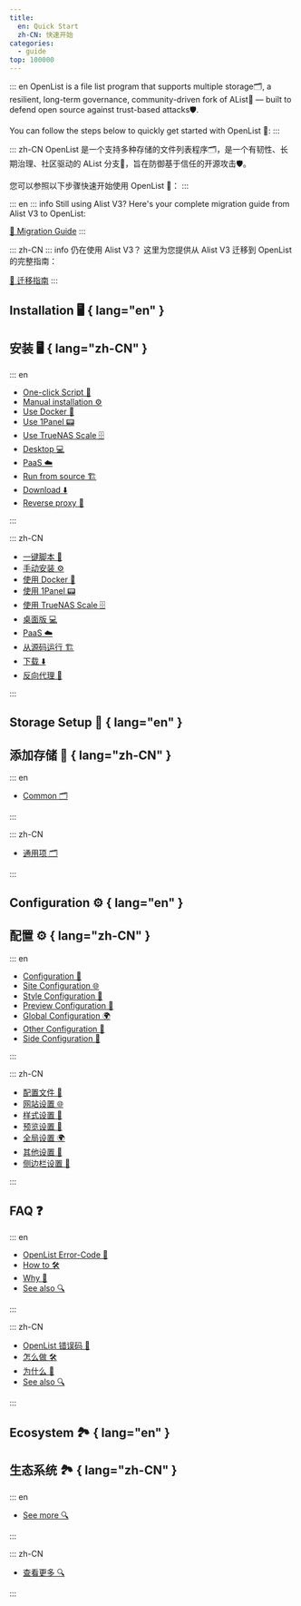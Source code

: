 ```yaml
---
title:
  en: Quick Start
  zh-CN: 快速开始
categories:
  - guide
top: 100000
---
```


::: en
OpenList is a file list program that supports multiple storage🗂️, a resilient, long-term governance, community-driven fork of AList🔀 — built to defend open source against trust-based attacks🛡️.

You can follow the steps below to quickly get started with OpenList 🚀:
:::

::: zh-CN
OpenList 是一个支持多种存储的文件列表程序🗂️，是一个有韧性、长期治理、社区驱动的 AList 分支🔀，旨在防御基于信任的开源攻击🛡️。

您可以参照以下步骤快速开始使用 OpenList 🚀：
:::

::: en
::: info Still using Alist V3?
Here's your complete migration guide from Alist V3 to OpenList:

[🚀 Migration Guide](/guide/migrate)
:::

::: zh-CN
::: info 仍在使用 Alist V3？
这里为您提供从 Alist V3 迁移到 OpenList 的完整指南：

[🚀 迁移指南](/guide/migrate)
:::

## Installation 🖥️ { lang="en" }

## 安装 🖥️ { lang="zh-CN" }

::: en

- [One-click Script 🎯](/guide/installation/script)
- [Manual installation ⚙️](/guide/installation/manual)
- [Use Docker 🐋](/guide/installation/docker)
- [Use 1Panel 📟](/guide/installation/1panel)
- [Use TrueNAS Scale 🗄️](/guide/installation/truenas)
- [Desktop 💻](/guide/installation/desktop)
- [PaaS ☁️](/guide/installation/paas)
- [Run from source 🏗️](/guide/installation/source)
- [Download ⬇️](/guide/installation/download)
- [Reverse proxy 🔄](/guide/installation/reverse-proxy)

:::

::: zh-CN

- [一键脚本 🎯](/guide/installation/script)
- [手动安装 ⚙️](/guide/installation/manual)
- [使用 Docker 🐋](/guide/installation/docker)
- [使用 1Panel 📟](/guide/installation/1panel)
- [使用 TrueNAS Scale 🗄️](/guide/installation/truenas)
- [桌面版 💻](/guide/installation/desktop)
- [PaaS ☁️](/guide/installation/paas)
- [从源码运行 🏗️](/guide/installation/source)
- [下载 ⬇️](/guide/installation/download)
- [反向代理 🔄](/guide/installation/reverse-proxy)

:::

## Storage Setup 💾 { lang="en" }

## 添加存储 💾 { lang="zh-CN" }

::: en

- [Common 🗂️](/guide/drivers/common)

:::

::: zh-CN

- [通用项 🗂️](/guide/drivers/common)

:::

## Configuration ⚙️ { lang="en" }

## 配置 ⚙️ { lang="zh-CN" }

::: en

- [Configuration 📝](/configuration/configuration)
- [Site Configuration 🌐](/configuration/site)
- [Style Configuration 🎨](/configuration/style)
- [Preview Configuration 👀](/configuration/preview)
- [Global Configuration 🌍](/configuration/global)
- [Other Configuration 🔧](/configuration/other)
- [Side Configuration 📐](/configuration/side)

:::

::: zh-CN

- [配置文件 📝](/configuration/configuration)
- [网站设置 🌐](/configuration/site)
- [样式设置 🎨](/configuration/style)
- [预览设置 👀](/configuration/preview)
- [全局设置 🌍](/configuration/global)
- [其他设置 🔧](/configuration/other)
- [侧边栏设置 📐](/configuration/side)

:::

## FAQ ❓

::: en

- [OpenList Error-Code 🚨](/faq/error)
- [How to 🛠️](/faq/howto)
- [Why 🤔](/faq/why)
- [See also 🔍](/faq/seealso)

:::

::: zh-CN

- [OpenList 错误码 🚨](/faq/error)
- [怎么做 🛠️](/faq/howto)
- [为什么 🤔](/faq/why)
- [See also 🔍](/faq/seealso)

:::

## Ecosystem 🏞️ { lang="en" }

## 生态系统 🏞️ { lang="zh-CN" }

::: en

- [See more 🔍](/ecosystem)

:::

::: zh-CN

- [查看更多 🔍](/ecosystem)

:::
